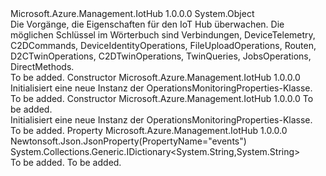 <Type Name="OperationsMonitoringProperties" FullName="Microsoft.Azure.Management.IotHub.Models.OperationsMonitoringProperties">
  <TypeSignature Language="C#" Value="public class OperationsMonitoringProperties" />
  <TypeSignature Language="ILAsm" Value=".class public auto ansi beforefieldinit OperationsMonitoringProperties extends System.Object" />
  <TypeSignature Language="DocId" Value="T:Microsoft.Azure.Management.IotHub.Models.OperationsMonitoringProperties" />
  <TypeSignature Language="VB.NET" Value="Public Class OperationsMonitoringProperties" />
  <TypeSignature Language="F#" Value="type OperationsMonitoringProperties = class" />
  <AssemblyInfo>
    <AssemblyName>Microsoft.Azure.Management.IotHub</AssemblyName>
    <AssemblyVersion>1.0.0.0</AssemblyVersion>
  </AssemblyInfo>
  <Base>
    <BaseTypeName>System.Object</BaseTypeName>
  </Base>
  <Interfaces />
  <Docs>
    <summary>
            Die Vorgänge, die Eigenschaften für den IoT Hub überwachen. Die möglichen Schlüssel im Wörterbuch sind Verbindungen, DeviceTelemetry, C2DCommands, DeviceIdentityOperations, FileUploadOperations, Routen, D2CTwinOperations, C2DTwinOperations, TwinQueries, JobsOperations, DirectMethods.
            </summary>
    <remarks>To be added.</remarks>
  </Docs>
  <Members>
    <Member MemberName=".ctor">
      <MemberSignature Language="C#" Value="public OperationsMonitoringProperties ();" />
      <MemberSignature Language="ILAsm" Value=".method public hidebysig specialname rtspecialname instance void .ctor() cil managed" />
      <MemberSignature Language="DocId" Value="M:Microsoft.Azure.Management.IotHub.Models.OperationsMonitoringProperties.#ctor" />
      <MemberSignature Language="VB.NET" Value="Public Sub New ()" />
      <MemberType>Constructor</MemberType>
      <AssemblyInfo>
        <AssemblyName>Microsoft.Azure.Management.IotHub</AssemblyName>
        <AssemblyVersion>1.0.0.0</AssemblyVersion>
      </AssemblyInfo>
      <Parameters />
      <Docs>
        <summary>
            Initialisiert eine neue Instanz der OperationsMonitoringProperties-Klasse.
            </summary>
        <remarks>To be added.</remarks>
      </Docs>
    </Member>
    <Member MemberName=".ctor">
      <MemberSignature Language="C#" Value="public OperationsMonitoringProperties (System.Collections.Generic.IDictionary&lt;string,string&gt; events = null);" />
      <MemberSignature Language="ILAsm" Value=".method public hidebysig specialname rtspecialname instance void .ctor(class System.Collections.Generic.IDictionary`2&lt;string, string&gt; events) cil managed" />
      <MemberSignature Language="DocId" Value="M:Microsoft.Azure.Management.IotHub.Models.OperationsMonitoringProperties.#ctor(System.Collections.Generic.IDictionary{System.String,System.String})" />
      <MemberSignature Language="VB.NET" Value="Public Sub New (Optional events As IDictionary(Of String, String) = null)" />
      <MemberSignature Language="F#" Value="new Microsoft.Azure.Management.IotHub.Models.OperationsMonitoringProperties : System.Collections.Generic.IDictionary&lt;string, string&gt; -&gt; Microsoft.Azure.Management.IotHub.Models.OperationsMonitoringProperties" Usage="new Microsoft.Azure.Management.IotHub.Models.OperationsMonitoringProperties events" />
      <MemberType>Constructor</MemberType>
      <AssemblyInfo>
        <AssemblyName>Microsoft.Azure.Management.IotHub</AssemblyName>
        <AssemblyVersion>1.0.0.0</AssemblyVersion>
      </AssemblyInfo>
      <Parameters>
        <Parameter Name="events" Type="System.Collections.Generic.IDictionary&lt;System.String,System.String&gt;" />
      </Parameters>
      <Docs>
        <param name="events">To be added.</param>
        <summary>
            Initialisiert eine neue Instanz der OperationsMonitoringProperties-Klasse.
            </summary>
        <remarks>To be added.</remarks>
      </Docs>
    </Member>
    <Member MemberName="Events">
      <MemberSignature Language="C#" Value="public System.Collections.Generic.IDictionary&lt;string,string&gt; Events { get; set; }" />
      <MemberSignature Language="ILAsm" Value=".property instance class System.Collections.Generic.IDictionary`2&lt;string, string&gt; Events" />
      <MemberSignature Language="DocId" Value="P:Microsoft.Azure.Management.IotHub.Models.OperationsMonitoringProperties.Events" />
      <MemberSignature Language="VB.NET" Value="Public Property Events As IDictionary(Of String, String)" />
      <MemberSignature Language="F#" Value="member this.Events : System.Collections.Generic.IDictionary&lt;string, string&gt; with get, set" Usage="Microsoft.Azure.Management.IotHub.Models.OperationsMonitoringProperties.Events" />
      <MemberType>Property</MemberType>
      <AssemblyInfo>
        <AssemblyName>Microsoft.Azure.Management.IotHub</AssemblyName>
        <AssemblyVersion>1.0.0.0</AssemblyVersion>
      </AssemblyInfo>
      <Attributes>
        <Attribute>
          <AttributeName>Newtonsoft.Json.JsonProperty(PropertyName="events")</AttributeName>
        </Attribute>
      </Attributes>
      <ReturnValue>
        <ReturnType>System.Collections.Generic.IDictionary&lt;System.String,System.String&gt;</ReturnType>
      </ReturnValue>
      <Docs>
        <summary />
        <value>To be added.</value>
        <remarks>To be added.</remarks>
      </Docs>
    </Member>
  </Members>
</Type>